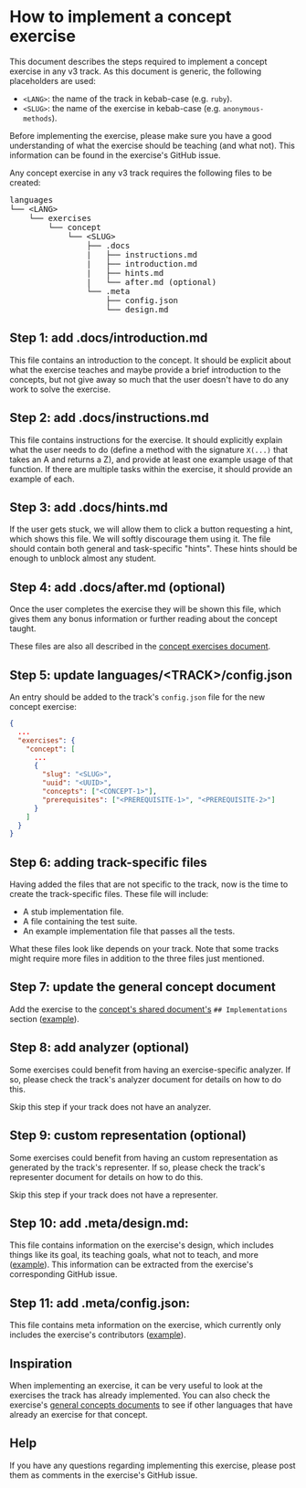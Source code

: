 # How to implement a concept exercise

This document describes the steps required to implement a concept exercise in any v3 track. As this document is generic, the following placeholders are used:

- `<LANG>`: the name of the track in kebab-case (e.g. `ruby`).
- `<SLUG>`: the name of the exercise in kebab-case (e.g. `anonymous-methods`).

Before implementing the exercise, please make sure you have a good understanding of what the exercise should be teaching (and what not). This information can be found in the exercise's GitHub issue.

Any concept exercise in any v3 track requires the following files to be created:

<pre>
languages
└── &lt;LANG&gt;
    └── exercises
        └── concept
            └── &lt;SLUG&gt;
                ├── .docs
                |   ├── instructions.md
                |   ├── introduction.md
                |   ├── hints.md
                |   └── after.md (optional)
                └── .meta
                    ├── config.json
                    └── design.md
</pre>

## Step 1: add .docs/introduction.md

This file contains an introduction to the concept. It should be explicit about what the exercise teaches and maybe provide a brief introduction to the concepts, but not give away so much that the user doesn't have to do any work to solve the exercise.

## Step 2: add .docs/instructions.md

This file contains instructions for the exercise. It should explicitly explain what the user needs to do (define a method with the signature `X(...)` that takes an A and returns a Z), and provide at least one example usage of that function. If there are multiple tasks within the exercise, it should provide an example of each.

## Step 3: add .docs/hints.md

If the user gets stuck, we will allow them to click a button requesting a hint, which shows this file. We will softly discourage them using it. The file should contain both general and task-specific "hints". These hints should be enough to unblock almost any student.

## Step 4: add .docs/after.md (optional)

Once the user completes the exercise they will be shown this file, which gives them any bonus information or further reading about the concept taught.

These files are also all described in the [concept exercises document][docs-concept-exercises].

## Step 5: update languages/&lt;TRACK&gt;/config.json

An entry should be added to the track's `config.json` file for the new concept exercise:

```json
{
  ...
  "exercises": {
    "concept": [
      ...
      {
        "slug": "<SLUG>",
        "uuid": "<UUID>",
        "concepts": ["<CONCEPT-1>"],
        "prerequisites": ["<PREREQUISITE-1>", "<PREREQUISITE-2>"]
      }
    ]
  }
}
```

## Step 6: adding track-specific files

Having added the files that are not specific to the track, now is the time to create the track-specific files. These file will include:

- A stub implementation file.
- A file containing the test suite.
- An example implementation file that passes all the tests.

What these files look like depends on your track. Note that some tracks might require more files in addition to the three files just mentioned.

## Step 7: update the general concept document

Add the exercise to the [concept's shared document's][reference] `## Implementations` section ([example](https://github.com/exercism/v3/blob/master/reference/types/string.md#implementations)).

## Step 8: add analyzer (optional)

Some exercises could benefit from having an exercise-specific analyzer. If so, please check the track's analyzer document for details on how to do this.

Skip this step if your track does not have an analyzer.

## Step 9: custom representation (optional)

Some exercises could benefit from having an custom representation as generated by the track's representer. If so, please check the track's representer document for details on how to do this.

Skip this step if your track does not have a representer.

## Step 10: add .meta/design.md:

This file contains information on the exercise's design, which includes things like its goal, its teaching goals, what not to teach, and more ([example][meta-design]). This information can be extracted from the exercise's corresponding GitHub issue.

## Step 11: add .meta/config.json:

This file contains meta information on the exercise, which currently only includes the exercise's contributors ([example][meta-config-json]).

## Inspiration

When implementing an exercise, it can be very useful to look at the exercises the track has already implemented. You can also check the exercise's [general concepts documents][reference] to see if other languages that have already an exercise for that concept.

## Help

If you have any questions regarding implementing this exercise, please post them as comments in the exercise's GitHub issue.

[docs-concept-exercises]: ../concept-exercises.md
[reference]: ../../reference/concepts/README.md
[meta-design]: ../../languages/csharp/exercises/concept/enums-advanced/.meta/design.md
[meta-config-json]: ../../languages/csharp/exercises/concept/enums-advanced/.meta/config.json
